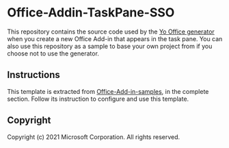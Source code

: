 # Office-Addin-TaskPane-SSO

This repository contains the source code used by the [Yo Office generator](https://github.com/OfficeDev/generator-office) when you create a new Office Add-in that appears in the task pane. You can also use this repository as a sample to base your own project from if you choose not to use the generator.

## Instructions

This template is extracted from [Office-Add-in-samples](https://github.com/OfficeDev/Office-Add-in-samples/tree/main/Samples/auth/Office-Add-in-NodeJS-SSO), in the complete section. Follow its instruction to configure and use this template.

## Copyright

Copyright (c) 2021 Microsoft Corporation. All rights reserved.

